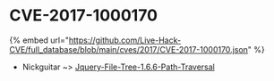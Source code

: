# CVE-2017-1000170
{% embed url="https://github.com/Live-Hack-CVE/full_database/blob/main/cves/2017/CVE-2017-1000170.json" %}

* Nickguitar ~> [Jquery-File-Tree-1.6.6-Path-Traversal](https://www.alice-snow.ru/2017/database/cve-2017-1000170/jquery-file-tree-1.6.6-path-traversal-nickguitar)
